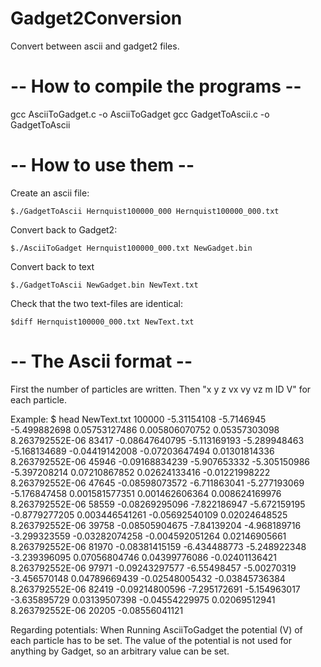 Gadget2Conversion
=================

Convert between ascii and gadget2 files.







-- How to compile the programs --
=================

gcc AsciiToGadget.c -o AsciiToGadget
gcc GadgetToAscii.c -o GadgetToAscii

-- How to use them --
=================

Create an ascii file:

    $./GadgetToAscii Hernquist100000_000 Hernquist100000_000.txt

Convert back to Gadget2:

    $./AsciiToGadget Hernquist100000_000.txt NewGadget.bin

Convert back to text

    $./GadgetToAscii NewGadget.bin NewText.txt

Check that the two text-files are identical:

    $diff Hernquist100000_000.txt NewText.txt


-- The Ascii format --
=================

First the number of particles are written. Then "x y z vx vy vz m ID V" for each particle.

Example:
    $ head NewText.txt 
    100000
    -5.31154108	-5.7146945	-5.499882698	0.05753127486	0.005806070752	0.05357303098	8.263792552E-06	83417	-0.08647640795
    -5.113169193	-5.289948463	-5.168134689	-0.04419142008	-0.07203647494	0.01301814336	8.263792552E-06	45946	-0.09168834239
    -5.907653332	-5.305150986	-5.397208214	0.07210867852	0.02624133416	-0.01221998222	8.263792552E-06	47645	-0.08598073572
    -6.711863041	-5.277193069	-5.176847458	0.001581577351	0.001462606364	0.008624169976	8.263792552E-06	58559	-0.08269295096
    -7.822186947	-5.672159195	-0.8779277205	0.003446541261	-0.05692540109	0.02024648525	8.263792552E-06	39758	-0.08505904675
    -7.84139204	-4.968189716	-3.299323559	-0.03282074258	-0.004592051264	0.02146905661	8.263792552E-06	81970	-0.08381415159
    -6.434488773	-5.248922348	-3.239396095	0.07056804746	0.04399776086	-0.02401136421	8.263792552E-06	97971	-0.09243297577
    -6.55498457	-5.00270319	-3.456570148	0.04789669439	-0.02548005432	-0.03845736384	8.263792552E-06	82419	-0.09214800596
    -7.295172691	-5.154963017	-3.635895729	0.03139507398	-0.04554229975	0.02069512941	8.263792552E-06	20205	-0.08556041121


Regarding potentials: When Running AsciiToGadget the potential (V) of each particle has to be set. The value of the potential is not used for anything by Gadget, so an arbitrary value can be set.

